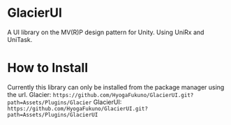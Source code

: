 # GlacierUI
A UI library on the MV(R)P design pattern for Unity. Using UniRx and UniTask.

# How to Install
Currently this library can only be installed from the package manager using the url.
Glacier: `https://github.com/HyogaFukuno/GlacierUI.git?path=Assets/Plugins/Glacier`
GlacierUI: `https://github.com/HyogaFukuno/GlacierUI.git?path=Assets/Plugins/GlacierUI`
